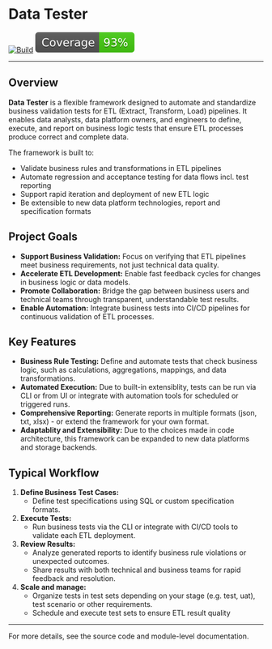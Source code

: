# Data Tester

[![Build](https://github.com/adanilevich/data-tester/actions/workflows/python-app.yml/badge.svg?kill_cache=1)](https://github.com/adanilevich/data-tester/actions/workflows/python-app.yml)
[![Coverage badge](https://raw.githubusercontent.com/adanilevich/data-tester/python-coverage-comment-action-data/badge.svg?kill_cache=1)](https://htmlpreview.github.io/?https://github.com/adanilevich/data-tester/blob/python-coverage-comment-action-data/htmlcov/index.html)

---

## Overview

**Data Tester** is a flexible framework designed to automate and standardize business validation tests for ETL (Extract, Transform, Load) pipelines. It enables data analysts, data platform owners, and engineers to define, execute, and report on business logic tests that ensure ETL processes produce correct and complete data.

The framework is built to:

- Validate business rules and transformations in ETL pipelines
- Automate regression and acceptance testing for data flows incl. test reporting
- Support rapid iteration and deployment of new ETL logic
- Be extensible to new data platform technologies, report and specification formats

## Project Goals

- **Support Business Validation:** Focus on verifying that ETL pipelines meet business requirements, not just technical data quality.
- **Accelerate ETL Development:** Enable fast feedback cycles for changes in business logic or data models.
- **Promote Collaboration:** Bridge the gap between business users and technical teams through transparent, understandable test results.
- **Enable Automation:** Integrate business tests into CI/CD pipelines for continuous validation of ETL processes.

## Key Features

- **Business Rule Testing:** Define and automate tests that check business logic, such as calculations, aggregations, mappings, and data transformations.
- **Automated Execution:** Due to built-in extensiblity, tests can be run via CLI or from UI or integrate with automation tools for scheduled or triggered runs.
- **Comprehensive Reporting:** Generate reports in multiple formats (json, txt, xlsx) - or extend the framework for your own format.
- **Adaptablity and Extensibility:** Due to the choices made in code architecture, this framework can be expanded to new data platforms and storage backends.

## Typical Workflow

1. **Define Business Test Cases:**
   - Define test specifications using SQL or custom specification formats.
2. **Execute Tests:**
   - Run business tests via the CLI or integrate with CI/CD tools to validate each ETL deployment.
3. **Review Results:**
   - Analyze generated reports to identify business rule violations or unexpected outcomes.
   - Share results with both technical and business teams for rapid feedback and resolution.
4. **Scale and manage:**
   - Organize tests in test sets depending on your stage (e.g. test, uat), test scenario or other requirements.
   - Schedule and execute test sets to ensure ETL result quality

---

For more details, see the source code and module-level documentation.

